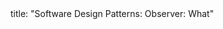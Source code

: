 <frontmatter>
title: "Software Design Patterns: Observer: What"
</frontmatter>

<include src="navbar.md" boilerplate />

<include src="unit-inPage-asFlat.md" boilerplate />